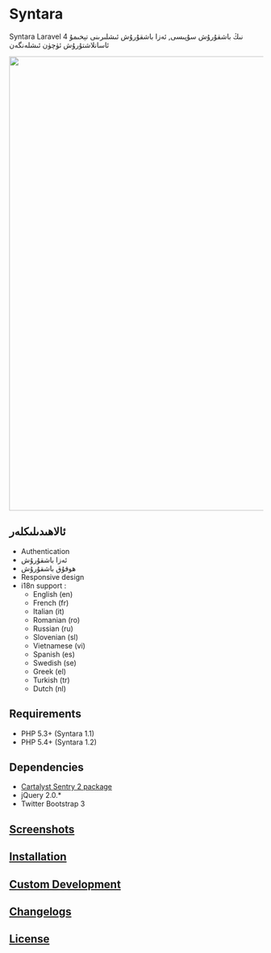 # Syntara

Syntara Laravel 4 نىڭ باشقۇرۇش سۇپىسى, ئەزا باشقۇرۇش ئىشلىرىنى تېخىمۇ ئاسانلاشتۇرۇش ئۈچۈن ئىشلەنگەن

<img src="https://raw.github.com/MrJuliuss/syntara/master/screenshots/user_list.png" width="900" />

## ئالاھىدىلىكلەر

* Authentication
* ئەزا باشقۇرۇش
* ھوقۇق باشقۇرۇش
* Responsive design
* i18n support :
    - English (en)
    - French (fr)
    - Italian (it)
    - Romanian (ro)
    - Russian (ru)
    - Slovenian (sl)
    - Vietnamese (vi)
    - Spanish (es)
    - Swedish (se)
    - Greek (el)
    - Turkish (tr)
    - Dutch (nl)

## Requirements

* PHP 5.3+ (Syntara 1.1)
* PHP 5.4+ (Syntara 1.2)

## Dependencies

* [Cartalyst Sentry 2 package](https://github.com/cartalyst/sentry)
* jQuery 2.0.*
* Twitter Bootstrap 3

## <a href="http://mrjuliuss.github.io/syntara/docs/screenshots.html" target="_blank">Screenshots</a>

## <a href="http://mrjuliuss.github.io/syntara/docs/installation.html" target="_blank">Installation</a>

## <a href="http://mrjuliuss.github.io/syntara/docs/custom.html" target="_blank">Custom Development</a>

## <a href="http://mrjuliuss.github.io/syntara/docs/changelogs.html" target="_blank">Changelogs</a>

## <a href="http://mrjuliuss.github.io/syntara/docs/license.html" target="_blank">License</a>
